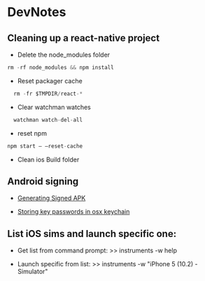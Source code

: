 # DevNotes


## Cleaning up a react-native project


- Delete the node_modules folder

```javascript
rm -rf node_modules && npm install
```

- Reset packager cache
```javascript
  rm -fr $TMPDIR/react-*
```
- Clear watchman watches
```javascript
  watchman watch-del-all
```

- reset npm
```javascript
npm start — —reset-cache
```

- Clean ios Build folder

## Android signing

- [Generating Signed APK](https://facebook.github.io/react-native/docs/signed-apk-android.html)

- [Storing key passwords in osx keychain](https://pilloxa.gitlab.io/posts/safer-passwords-in-gradle/)

## List iOS sims and launch specific one:

- Get list from command prompt: >> instruments -w help

- Launch specific from list: >> instruments -w "iPhone 5 (10.2) - Simulator"
